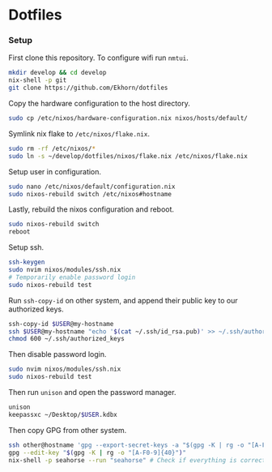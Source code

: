 # Dotfiles

### Setup

First clone this repository. To configure wifi run `nmtui`.

```sh
mkdir develop && cd develop
nix-shell -p git
git clone https://github.com/Ekhorn/dotfiles
```

Copy the hardware configuration to the host directory.

```sh
sudo cp /etc/nixos/hardware-configuration.nix nixos/hosts/default/
```

Symlink nix flake to `/etc/nixos/flake.nix`.

```sh
sudo rm -rf /etc/nixos/*
sudo ln -s ~/develop/dotfiles/nixos/flake.nix /etc/nixos/flake.nix
```

Setup user in configuration.

```sh
sudo nano /etc/nixos/default/configuration.nix
sudo nixos-rebuild switch /etc/nixos#hostname
```

Lastly, rebuild the nixos configuration and reboot.

```sh
sudo nixos-rebuild switch
reboot
```

Setup ssh.

```sh
ssh-keygen
sudo nvim nixos/modules/ssh.nix
# Temporarily enable password login
sudo nixos-rebuild test
```

Run `ssh-copy-id` on other system, and append their public key to our authorized keys.

```sh
ssh-copy-id $USER@my-hostname
ssh $USER@my-hostname "echo '$(cat ~/.ssh/id_rsa.pub)' >> ~/.ssh/authorized_keys"
chmod 600 ~/.ssh/authorized_keys
```

Then disable password login.

```sh
sudo nvim nixos/modules/ssh.nix
sudo nixos-rebuild test
```

Then run `unison` and open the password manager.

```sh
unison
keepassxc ~/Desktop/$USER.kdbx
```

Then copy GPG from other system.

```sh
ssh other@hostname 'gpg --export-secret-keys -a "$(gpg -K | rg -o "[A-F0-9]{40}")"' | gpg --import
gpg --edit-key "$(gpg -K | rg -o "[A-F0-9]{40}")"
nix-shell -p seahorse --run "seahorse" # Check if everything is correct
```

